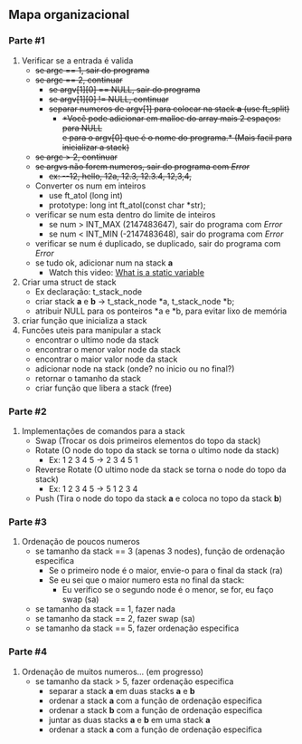 ## Mapa organizacional
### Parte #1
1. Verificar se a entrada é valida
	- ~~se argc == 1, sair do programa~~
	- ~~se argc == 2, continuar~~
		- ~~se argv[1][0] == NULL, sair do programa~~
		- ~~se argv[1][0] != NULL, continuar~~
		- ~~separar numeros de argv[1] para colocar na stack **a** (use ft_split)~~
			- ~~*Você pode adicionar em malloc do array mais 2 espaços: para NULL~~\
			~~e para o argv[0] que é o nome do programa.* (Mais facil para inicializar a stack)~~
	- ~~se argc > 2, continuar~~
	- ~~se argvs não forem numeros, sair do programa com *Error*~~
		- ~~ex: --12, hello, 12a, 12.3, 12.3.4, 12,3,4,~~
	- Converter os num em inteiros
		- use ft_atol (long int)
		- prototype: long int ft_atol(const char *str);
	- verificar se num esta dentro do limite de inteiros
		- se num > INT_MAX (2147483647), sair do programa com *Error*
		- se num < INT_MIN (-2147483648), sair do programa com *Error*
	- verificar se num é duplicado, se duplicado, sair do programa com *Error*
	- se tudo ok, adicionar num na stack **a**
		- Watch this video: [What is a static variable](https://youtu.be/OngGUoENgWo?si=GoLx9Ng7P3Tny8Yk)
2. Criar uma struct de stack
	- Ex declaração: t_stack_node
	- criar stack **a** e **b** -> t_stack_node *a, t_stack_node *b;
	- atribuir NULL para os ponteiros *a e *b, para evitar lixo de memória
3. criar função que inicializa a stack
4. Funcões uteis para manipular a stack
	- encontrar o ultimo node da stack
	- encontrar o menor valor node da stack
	- encontrar o maior valor node da stack
	- adicionar node na stack (onde? no inicio ou no final?)
	- retornar o tamanho da stack
	- criar função que libera a stack (free)
### Parte #2
1. Implementações de comandos para a stack
	- Swap (Trocar os dois primeiros elementos do topo da stack)
	- Rotate (O node do topo da stack se torna o ultimo node da stack)
		- Ex: 1 2 3 4 5 -> 2 3 4 5 1
	- Reverse Rotate (O ultimo node da stack se torna o node do topo da stack)
		- Ex: 1 2 3 4 5 -> 5 1 2 3 4
	- Push (Tira o node do topo da stack **a** e coloca no topo da stack **b**)
### Parte #3
1. Ordenação de poucos numeros
	- se tamanho da stack == 3 (apenas 3 nodes), função de ordenação especifica
		- Se o primeiro node é o maior, envie-o para o final da stack (ra)
		- Se eu sei que o maior numero esta no final da stack:
			- Eu verifico se o segundo node é o menor, se for, eu faço swap (sa)
	- se tamanho da stack == 1, fazer nada
	- se tamanho da stack == 2, fazer swap (sa)
	- se tamanho da stack == 5, fazer ordenação especifica
### Parte #4
1. Ordenação de muitos numeros... (em progresso)
	- se tamanho da stack > 5, fazer ordenação especifica
		- separar a stack **a** em duas stacks **a** e **b**
		- ordenar a stack **a** com a função de ordenação especifica
		- ordenar a stack **b** com a função de ordenação especifica
		- juntar as duas stacks **a** e **b** em uma stack **a**
		- ordenar a stack **a** com a função de ordenação especifica
